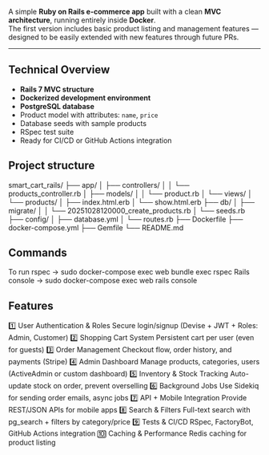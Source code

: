 A simple **Ruby on Rails e-commerce app** built with a clean **MVC architecture**, running entirely inside **Docker**.  
The first version includes basic product listing and management features — designed to be easily extended with new features through future PRs.

---

## Technical Overview

- **Rails 7 MVC structure**
- **Dockerized development environment**
- **PostgreSQL database**
- Product model with attributes: `name`, `price`
- Database seeds with sample products
- RSpec test suite
- Ready for CI/CD or GitHub Actions integration

## Project structure

smart_cart_rails/
├── app/
│ ├── controllers/
│ │ └── products_controller.rb
│ ├── models/
│ │ └── product.rb
│ └── views/
│ └── products/
│ ├── index.html.erb
│ └── show.html.erb
├── db/
│ ├── migrate/
│ │ └── 20251028120000_create_products.rb
│ └── seeds.rb
├── config/
│ ├── database.yml
│ └── routes.rb
├── Dockerfile
├── docker-compose.yml
├── Gemfile
└── README.md

## Commands

To run rspec -> sudo docker-compose exec web bundle exec rspec
Rails console -> sudo docker-compose exec web rails console

## Features

1️⃣ User Authentication & Roles Secure login/signup (Devise + JWT + Roles: Admin, Customer)
2️⃣ Shopping Cart System Persistent cart per user (even for guests)
3️⃣ Order Management Checkout flow, order history, and payments (Stripe)
4️⃣ Admin Dashboard Manage products, categories, users (ActiveAdmin or custom dashboard)
5️⃣ Inventory & Stock Tracking Auto-update stock on order, prevent overselling
6️⃣ Background Jobs Use Sidekiq for sending order emails, async jobs
7️⃣ API + Mobile Integration Provide REST/JSON APIs for mobile apps
8️⃣ Search & Filters Full-text search with pg_search + filters by category/price
9️⃣ Tests & CI/CD RSpec, FactoryBot, GitHub Actions integration
🔟 Caching & Performance Redis caching for product listing
